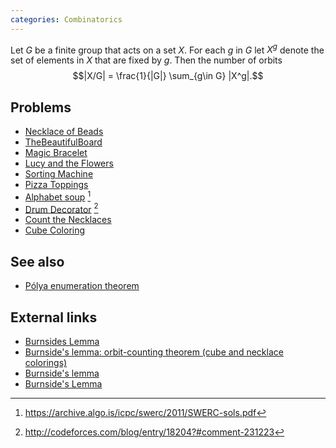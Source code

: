 ```yaml
---
categories: Combinatorics
---
```


Let $G$ be a finite group that acts on a set $X$. For each $g$ in $G$
let $X^g$ denote the set of elements in $X$ that are fixed by $g$. Then
the number of orbits $$|X/G| = \frac{1}{|G|} \sum_{g\in G} |X^g|.$$


## Problems
- [Necklace of Beads](http://poj.org/problem?id=1286)
- [TheBeautifulBoard](https://community.topcoder.com/stat?c=problem_statement&pm=9975)
- [Magic Bracelet](http://poj.org/problem?id=2888)
- [Lucy and the Flowers](https://www.codechef.com/problems/DECORATE)
- [Sorting Machine](http://www.spoj.com/problems/SRTMACH/)
- [Pizza Toppings](https://projecteuler.net/problem=281)
- [Alphabet soup](https://archive.algo.is/icpc/swerc/2011/SWERC-set.pdf) [^2]
- [Drum Decorator](https://codingcompetitions.withgoogle.com/codejam/round/0000000000433651/000000000043373a) [^1]
- [Count the Necklaces](https://www.hackerrank.com/contests/infinitum12/challenges/count-the-necklaces)
- [Cube Coloring](https://csacademy.com/contest/beta-round-8/task/cube-coloring/)

## See also
- [Pólya enumeration theorem]()


## External links
- [Burnsides Lemma](https://www.hackerrank.com/topics/burnsides-lemma)
- [Burnside's lemma: orbit-counting theorem (cube and necklace colorings)](https://web.archive.org/web/20190308141747/http://2000clicks.com/mathhelp/CountingBurnsidesLemma.aspx)
- [Burnside's lemma](http://petr-mitrichev.blogspot.com/2008/11/burnsides-lemma.html)
- [Burnside's Lemma](https://imomath.com/index.cgi?page=BurnsidesLemma)

[^1]: <http://codeforces.com/blog/entry/18204?#comment-231223>
[^2]: <https://archive.algo.is/icpc/swerc/2011/SWERC-sols.pdf>
